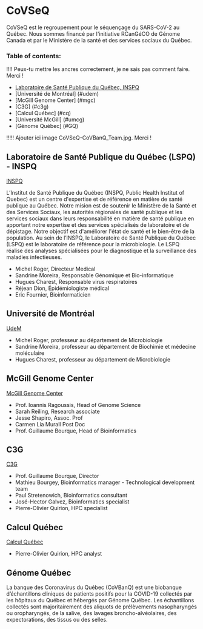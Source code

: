 # CoVSeQ

CoVSeQ est le regroupement pour le séquençage du SARS-CoV-2 au Québec.
Nous sommes financé par l'initiative RCanGéCO de Génome Canada et par
le Ministère de la santé et des services sociaux du Québec.


### Table of contents:
!!!! Peux-tu mettre les ancres correctement, je ne sais pas comment faire. Merci !

- [Laboratoire de Santé Publique du Québec, INSPQ](#inspq)
- [Université de Montréal] (#udem)
- [McGill Genome Center] (#mgc)
- [C3G]  (#c3g)
- [Calcul Québec]  (#cq)
- [Université McGill]  (#umcg)
- [Génome Québec] (#GQ)

!!!!! Ajouter ici image CoVSeQ-CoVBanQ_Team.jpg. Merci !


## Laboratoire de Santé Publique du Québec (LSPQ) - INSPQ
<a href="https://www.inspq.qc.ca/">INSPQ</a>

L’Institut de Santé Publique du Québec (INSPQ, Public Health Institut of Quebec) est un centre d'expertise et de référence en matière de santé publique au Québec. Notre mision est de soutenir le Ministère de la Santé et des Services Sociaux, les autorités régionales de santé publique et les services sociaux dans leurs responsabilité en matière de santé publique en apportant notre expertise et des services spécialisés de laboratoire et de dépistage. Notre objectif est d'améliorer l'état de santé et le bien-être de la population. Au sein de l’INSPQ, le Laboratoire de Santé Publique du Québec (LSPQ) est le laboratoire de référence pour la microbiologie. Le LSPQ réalise des analyses spécialisées pour le diagnostique et la surveillance des maladies infectieuses.
  

<ul>
<li>  Michel Roger, Directeur Medical </li>
<li>  Sandrine Moreira, Responsable Génomique et Bio-informatique</li>
<li>  Hugues Charest, Responsable virus respiratoires</li>
<li>  Réjean Dion, Épidémiologiste médical</li>
<li>  Eric Fournier, Bioinformaticien</li>
</ul>

## Université de Montréal
<a href="https://www.umontreal.ca/">UdeM</a>  

<ul>
<li>  Michel Roger, professeur au département de Microbiologie</li>
<li>  Sandrine Moreira, professeur au département de Biochimie et médecine moléculaire</li>
<li>  Hugues Charest, professeur au département de Microbiologie</li>
</ul>



## McGill Genome Center
<a href="http://www.mcgillgenomecentre.org/">McGill Genome Center</a>  

<ul>
<li>  Prof. Ioannis Ragoussis, Head of Genome Science </li>
<li>  Sarah Reiling, Research associate </li>
<li>  Jesse Shapiro, Assoc. Prof </li>
<li>  Carmen Lia Murall Post Doc </li>
<li>  Prof. Guillaume Bourque, Head of Bioinformatics </li>
</ul>

## C3G
<a href="http://www.computationalgenomics.ca/">C3G</a>  

<ul>
<li>  Prof. Guillaume Bourque, Director </li>
<li>  Mathieu Bourgey, Bioinformatics manager - Technological development team </li>
<li>  Paul Stretenowich, Bioinformatics consultant </li>
<li>  José-Hector Galvez, Bioinformatics specialist </li>
<li>  Pierre-Olivier Quirion, HPC specialist  </li>
</ul>

## Calcul Québec
<a href="https://www.calculquebec.ca/">Calcul Québec</a>  

<ul>
<li>  Pierre-Olivier Quirion, HPC analyst </li>
</ul>
</ul>

## Génome Québec
La banque des Coronavirus du Québec (CoVBanQ) est une biobanque d’échantillons cliniques de patients positifs pour la COVID-19 collectés par les hôpitaux du Québec et hébergés par Génome Québec. Les échantillons collectés sont majoritairement des aliquots de prélèvements nasopharyngés ou oropharyngés, de la salive, des lavages broncho-alvéolaires, des expectorations, des tissus ou des selles. 


